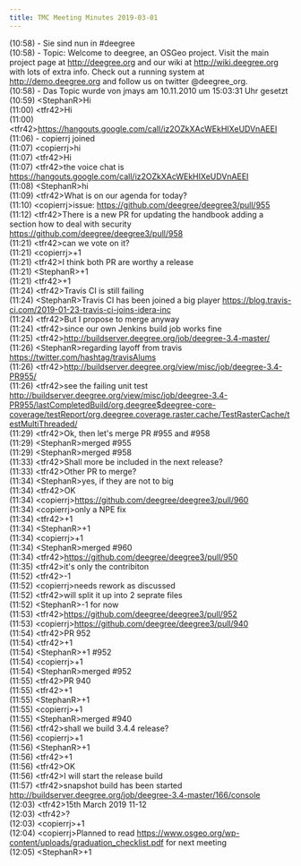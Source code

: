 ```yaml
---
title: TMC Meeting Minutes 2019-03-01
---
```


(10:58) - Sie sind nun in #deegree  
(10:58) - Topic: Welcome to deegree, an OSGeo project. Visit the main project page at http://deegree.org and our wiki at http://wiki.deegree.org with lots of extra info. Check out a running system at http://demo.deegree.org and follow us on twitter @deegree_org.  
(10:58) - Das Topic wurde von jmays am 10.11.2010 um 15:03:31 Uhr gesetzt  
(10:59) &lt;StephanR&gt;Hi  
(11:00) &lt;tfr42&gt;Hi  
(11:00) &lt;tfr42&gt;https://hangouts.google.com/call/iz2OZkXAcWEkHIXeUDVnAEEI  
(11:06) - copierrj joined  
(11:07) &lt;copierrj&gt;hi  
(11:07) &lt;tfr42&gt;Hi  
(11:07) &lt;tfr42&gt;the voice chat is https://hangouts.google.com/call/iz2OZkXAcWEkHIXeUDVnAEEI  
(11:08) &lt;StephanR&gt;hi  
(11:09) &lt;tfr42&gt;What is on our agenda for today?  
(11:10) &lt;copierrj&gt;issue: https://github.com/deegree/deegree3/pull/955  
(11:12) &lt;tfr42&gt;There is a new PR for updating the handbook adding a section how to deal with security https://github.com/deegree/deegree3/pull/958  
(11:21) &lt;tfr42&gt;can we vote on it?  
(11:21) &lt;copierrj&gt;+1  
(11:21) &lt;tfr42&gt;I think both PR are worthy a release  
(11:21) &lt;StephanR&gt;+1  
(11:21) &lt;tfr42&gt;+1  
(11:24) &lt;tfr42&gt;Travis CI is still failing  
(11:24) &lt;StephanR&gt;Travis CI has been joined a big player https://blog.travis-ci.com/2019-01-23-travis-ci-joins-idera-inc  
(11:24) &lt;tfr42&gt;But I propose to merge anyway  
(11:24) &lt;tfr42&gt;since our own Jenkins build job works fine  
(11:25) &lt;tfr42&gt;http://buildserver.deegree.org/job/deegree-3.4-master/  
(11:26) &lt;StephanR&gt;regarding layoff from travis https://twitter.com/hashtag/travisAlums  
(11:26) &lt;tfr42&gt;http://buildserver.deegree.org/view/misc/job/deegree-3.4-PR955/  
(11:26) &lt;tfr42&gt;see the failing unit test http://buildserver.deegree.org/view/misc/job/deegree-3.4-PR955/lastCompletedBuild/org.deegree$deegree-core-coverage/testReport/org.deegree.coverage.raster.cache/TestRasterCache/testMultiThreaded/  
(11:29) &lt;tfr42&gt;Ok, then let's merge PR #955 and #958  
(11:29) &lt;StephanR&gt;merged #955  
(11:29) &lt;StephanR&gt;merged #958  
(11:33) &lt;tfr42&gt;Shall more be included in the next release?  
(11:33) &lt;tfr42&gt;Other PR to merge?  
(11:34) &lt;StephanR&gt;yes, if they are not to big  
(11:34) &lt;tfr42&gt;OK  
(11:34) &lt;copierrj&gt;https://github.com/deegree/deegree3/pull/960  
(11:34) &lt;copierrj&gt;only a NPE fix  
(11:34) &lt;tfr42&gt;+1  
(11:34) &lt;StephanR&gt;+1  
(11:34) &lt;copierrj&gt;+1  
(11:34) &lt;StephanR&gt;merged #960  
(11:34) &lt;tfr42&gt;https://github.com/deegree/deegree3/pull/950  
(11:35) &lt;tfr42&gt;it's only the contribiton  
(11:52) &lt;tfr42&gt;-1  
(11:52) &lt;copierrj&gt;needs rework as discussed  
(11:52) &lt;tfr42&gt;will split it up into 2 seprate files  
(11:52) &lt;StephanR&gt;-1 for now  
(11:53) &lt;tfr42&gt;https://github.com/deegree/deegree3/pull/952  
(11:53) &lt;copierrj&gt;https://github.com/deegree/deegree3/pull/940  
(11:54) &lt;tfr42&gt;PR 952  
(11:54) &lt;tfr42&gt;+1  
(11:54) &lt;StephanR&gt;+1 #952  
(11:54) &lt;copierrj&gt;+1  
(11:54) &lt;StephanR&gt;merged #952  
(11:55) &lt;tfr42&gt;PR 940  
(11:55) &lt;tfr42&gt;+1  
(11:55) &lt;StephanR&gt;+1  
(11:55) &lt;copierrj&gt;+1  
(11:55) &lt;StephanR&gt;merged #940  
(11:56) &lt;tfr42&gt;shall we build 3.4.4 release?  
(11:56) &lt;copierrj&gt;+1  
(11:56) &lt;StephanR&gt;+1  
(11:56) &lt;tfr42&gt;+1  
(11:56) &lt;tfr42&gt;OK  
(11:56) &lt;tfr42&gt;I will start the release build  
(11:57) &lt;tfr42&gt;snapshot build has been started http://buildserver.deegree.org/job/deegree-3.4-master/166/console  
(12:03) &lt;tfr42&gt;15th March 2019 11-12  
(12:03) &lt;tfr42&gt;?  
(12:03) &lt;copierrj&gt;+1  
(12:04) &lt;copierrj&gt;Planned to read https://www.osgeo.org/wp-content/uploads/graduation_checklist.pdf for next meeting  
(12:05) &lt;StephanR&gt;+1  
